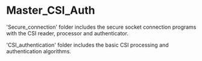 # Master_CSI_Auth

'Secure_connection' folder includes the secure socket connection programs with the CSI reader, processor and authenticator.


'CSI_authentication' folder includes the basic CSI processing and authentication algorithms.
